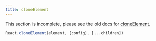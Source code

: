```yaml
---
title: cloneElement
---
```


<Wip>

This section is incomplete, please see the old docs for [cloneElement.](https://reactjs.org/docs/react-api.html#cloneelement)

</Wip>


<Intro>

```js
React.cloneElement(element, [config], [...children])
```

</Intro>

<InlineToc />
